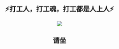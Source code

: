<div align="center"> 
<h2>⚡打工人，打工魂，打工都是人上人⚡</h2>
</div>
<div align="center"> 
<image src='./img/640.png'/>
</div>
<div align="center"> 
<h2>请坐</h2>
</div>
<!--
**fdf-hash/fdf-hash** is a ✨ _special_ ✨ repository because its `README.md` (this file) appears on your GitHub profile.

Here are some ideas to get you started:

- 🔭 I’m currently working on ...
- 🌱 I’m currently learning ...
- 👯 I’m looking to collaborate on ...
- 🤔 I’m looking for help with ...
- 💬 Ask me about ...
- 📫 How to reach me: ...
- 😄 Pronouns: ...
- ⚡ Fun fact: ...
-->

